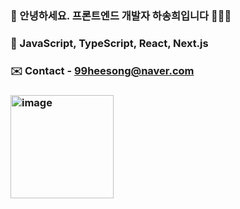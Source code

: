 ### 🌹 안녕하세요. 프론트엔드 개발자 하송희입니다 👩🏻‍💻
### 💛 JavaScript, TypeScript, React, Next.js
### ✉️ Contact - 99heesong@naver.com
### <a href="https://velog.io/@99heesong"><img width="165" alt="image" src="https://github.com/user-attachments/assets/886d460c-e13b-4219-81dd-910c0b6de9a2"></a>

